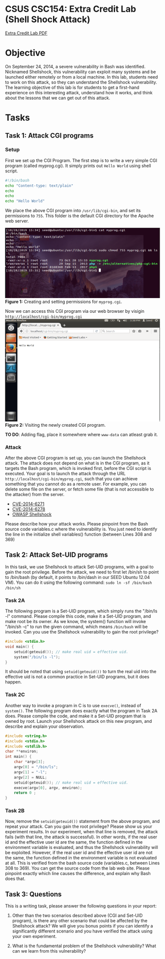 # CSUS CSC154: Extra Credit Lab (Shell Shock Attack)
[Extra Credit Lab PDF](./writeup/pdf/)

# Objective  
On September 24, 2014, a severe vulnerability in Bash was identified. Nicknamed Shellshock, this vulnerability can exploit many systems and be launched either remotely or from a local machine. In this lab, students need to work on this attack, so they can understand the Shellshock vulnerability. The learning objective of this lab is for students to get a first-hand experience on this interesting attack, understand how it works, and think about the lessons that we can get out of this attack.

# Tasks  

## Task 1: Attack CGI programs   

### Setup
First we set up the CGI Program. The first step is to write a very simple CGI program (called myprog.cgi). It simply prints out `Hello World` using shell script.

```bash
#!/bin/bash
echo "Content-type: text/plain"
echo
echo
echo "Hello World"
```

We place the above CGI program into `/usr/lib/cgi-bin`, and set its permissions to `755`. This folder is the default CGI directory for the Apache web server.


![1_create_myprog](./writeup/images/1_create_myprog.png)  
**Figure 1:** Creating and setting permissions for `myprog.cgi`.


Now we can access this CGI program via our web browser by visigin `http://localhost/cgi-bin/myprog.cgi`  
![1_visiting_cgi](./writeup/images/1_visiting_cgi.png)  
**Figure 2:** Visiting the newly created CGI program.  

**TO DO**: Adding flag, place it somewhere where `www-data` can atleast grab it.  


### Attack
After the above CGI program is set up, you can launch the Shellshock attack. The attack does not depend on what is in the CGI program, as it targets the Bash program, which is invoked first, before the CGI script is executed. Your goal is to launch the attack through the URL `http://localhost/cgi-bin/myprog.cgi`, such that you can achieve something that you cannot do as a remote user. For example, you can delete some file on the server, or fetch some file (that is not accessible to the attacker) from the server.

* [CVE-2014-6271](https://nvd.nist.gov/vuln/detail/CVE-2014-6271)
* [CVE-2014-6278](https://nvd.nist.gov/vuln/detail/CVE-2014-6278)  
* [OWASP Shellshock](https://www.owasp.org/images/1/1b/Shellshock_-_Tudor_Enache.pdf)


Please describe how your attack works. Please pinpoint from the Bash source code variables.c
where the vulnerability is. You just need to identify the line in the initialize shell variables()
function (between Lines 308 and 369)  


## Task 2: Attack Set-UID programs

In this task, we use Shellshock to attack Set-UID programs, with a goal to gain the root privilege. Before the attack, we need to first let /bin/sh to point to /bin/bash (by default, it points to /bin/dash in our SEED Ubuntu 12.04 VM). You can do it using the following command: `sudo ln -sf /bin/bash /bin/sh`


### Task 2A  
The following program is a Set-UID program, which simply runs the "/bin/ls -l" command. Please compile this code, make it a Set-UID program, and make root be its owner. As we know, the system() function will invoke "/bin/sh -c" to run the given command, which means `/bin/bash` will be invoked. Can you use the Shellshock vulnerability to gain the root privilege?

```c
#include <stdio.h>
void main() {
    setuid(geteuid()); // make real uid = effective uid.
    system("/bin/ls -l");
}
```

It should be noted that using `setuid(geteuid())` to turn the real uid into the effective uid is not a common practice in Set-UID programs, but it does happen.  


### Task 2C  
Another way to invoke a program in C is to use `execve()`, instead of `system()`. The following program does exactly what the program in Task 2A does. Please compile the code, and make it a Set-UID program that is owned by root. Launch your Shellshock attack on this new program, and describe and explain your observation.

```c
#include <string.h>
#include <stdio.h>
#include <stdlib.h>
char **environ;
int main() {
    char *argv[3];
    argv[0] = "/bin/ls";
    argv[1] = "-l";
    argv[2] = NULL;
    setuid(geteuid()); // make real uid = effective uid.
    execve(argv[0], argv, environ);
    return 0 ;
}
```


### Task 2B 

Now, remove the `setuid(geteuid())` statement from the above program, and repeat your attack. Can you gain the root privilege? Please show us your experiment results. In our experiment, when that line is removed, the attack fails (with that line, the attack is successful). In other words, if the real user id and the effective user id are the same, the function defined in the environment variable is evaluated, and thus the Shellshock vulnerability will be exploited. However, if the real user id and the effective user id are not the same, the function defined in the environment variable is not evaluated at all. This is verified from the bash source code (variables.c, between Lines 308 to 369). You can get the source code from the lab web site. Please pinpoint exactly which line causes the difference, and explain why Bash does that.





## Task 3: Questions
This is a writing task, please answer the following questions in your report:

1. Other than the two scenarios described above (CGI and Set-UID program), is there any other scenario that could be affected by the Shellshock attack? We will give you bonus points if you can identify a significantly different scenario and you have verified the attack using your own experiment.

2. What is the fundamental problem of the Shellshock vulnerability? What can we learn from this
vulnerability?